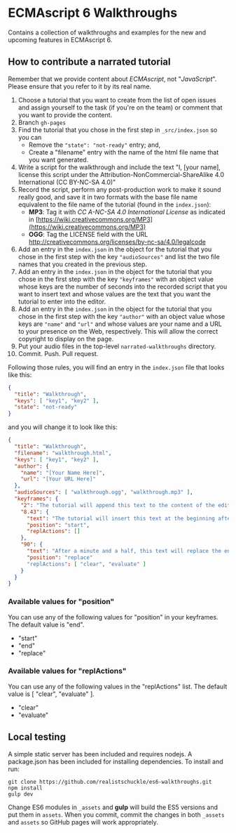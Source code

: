 # ECMAscript 6 Walkthroughs

Contains a collection of walkthroughs and examples for the new and upcoming features in ECMAscript 6.

## How to contribute a narrated tutorial

Remember that we provide content about *ECMAscript*, not "*JavaScript*". Please
ensure that you refer to it by its real name.

1. Choose a tutorial that you want to create from the list of open issues and
   assign yourself to the task (if you're on the team) or comment that you want
   to provide the content.
1. Branch `gh-pages` 
1. Find the tutorial that you chose in the first step in `_src/index.json` so
   you can
   * Remove the `"state": "not-ready"` entry; and,
   * Create a "filename" entry with the name of the html file name that you want
     generated.
1. Write a script for the walkthrough and include the text "I, [your name],
   license this script under the Attribution-NonCommercial-ShareAlike 4.0
   International (CC BY-NC-SA 4.0)"
1. Record the script, perform any post-production work to make it sound really
   good, and save it in two formats with the base file name equivalent to the
   file name of the tutorial (found in the `index.json`):
   * **MP3**: Tag it with _CC A-NC-SA 4.0 International License_ as indicated in
     [https://wiki.creativecommons.org/MP3](https://wiki.creativecommons.org/MP3)
   * **OGG**: Tag the LICENSE field with the URL http://creativecommons.org/licenses/by-nc-sa/4.0/legalcode
1. Add an entry in the `index.json` in the object for the tutorial that you
   chose in the first step with the key `"audioSources"` and list the
   two file names that you created in the previous step.
1. Add an entry in the `index.json` in the object for the tutorial that you
   chose in the first step with the key `"keyframes"` with an object value
   whose keys are the number of seconds into the recorded script that you want
   to insert text and whose values are the text that you want the tutorial to
   enter into the editor.
1. Add an entry in the `index.json` in the object for the tutorial that you
   chose in the first step with the key `"author"` with an object value whose
   keys are `"name"` and `"url"` and whose values are your name and a URL to
   your presence on the Web, respectively. This will allow the correct copyright
   to display on the page.
1. Put your audio files in the top-level `narrated-walkthroughs` directory.
1. Commit. Push. Pull request.

Following those rules, you will find an entry in the `index.json` file that
looks like this:

```json
{
  "title": "Walkthrough",
  "keys": [ "key1", "key2" ],
  "state": "not-ready"
}
```

and you will change it to look like this:

```json
{
  "title": "Walkthrough",
  "filename": "walkthrough.html",
  "keys": [ "key1", "key2" ],
  "author": {
    "name": "[Your Name Here]",
    "url": "[Your URL Here]"
  },
  "audioSources": [ "walkthrough.ogg", "walkthrough.mp3" ],
  "keyframes": {
    "2": "The tutorial will append this text to the content of the editor after two seconds elapses and execute the contents of the editor.",
    "8.43": {
      "text": "The tutorial will insert this text at the beginning after 8.43 seconds elapses and do nothing afterward.",
      "position": "start",
      "replActions": []
    },
    "90": {
      "text": "After a minute and a half, this text will replace the entire content of the editor, clear the console, and execute the contents of the editor.",
      "position": "replace"
      "replActions": [ "clear", "evaluate" ]
    }
  }
}
```

### Available values for "position"

You can use any of the following values for "position" in your keyframes. The
default value is "end".

* "start"
* "end"
* "replace"

### Available values for "replActions"

You can use any of the following values in the "replActions" list. The default
value is [ "clear", "evaluate" ].

* "clear"
* "evaluate"

## Local testing

A simple static server has been included and requires nodejs. A package.json has been included for installing dependencies. To install and run:

```shell
git clone https://github.com/realistschuckle/es6-walkthroughs.git
npm install
gulp dev
```

Change ES6 modules in `_assets` and **gulp** will build the ES5 versions and
put them in `assets`. When you commit, commit the changes in both `_assets` and
`assets` so GitHub pages will work appropriately.
